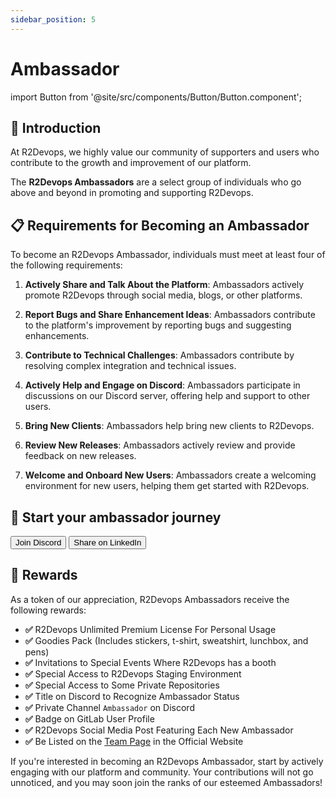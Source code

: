 ```yaml
---
sidebar_position: 5
---
```


# Ambassador

import Button from '@site/src/components/Button/Button.component';

## 📜 Introduction

At R2Devops, we highly value our community of supporters and users who contribute to the growth and improvement of our platform.

The **R2Devops Ambassadors** are a select group of individuals who go above and beyond in promoting and supporting R2Devops.

## 📋 Requirements for Becoming an Ambassador

To become an R2Devops Ambassador, individuals must meet at least four of the following requirements:

1. **Actively Share and Talk About the Platform**: Ambassadors actively promote R2Devops through social media, blogs, or other platforms.

2. **Report Bugs and Share Enhancement Ideas**: Ambassadors contribute to the platform's improvement by reporting bugs and suggesting enhancements.

3. **Contribute to Technical Challenges**: Ambassadors contribute by resolving complex integration and technical issues.

4. **Actively Help and Engage on Discord**: Ambassadors participate in discussions on our Discord server, offering help and support to other users.

5. **Bring New Clients**: Ambassadors help bring new clients to R2Devops.

6. **Review New Releases**: Ambassadors actively review and provide feedback on new releases.

7. **Welcome and Onboard New Users**: Ambassadors create a welcoming environment for new users, helping them get started with R2Devops.

## 🚀 Start your ambassador journey

<section className="button-container">
    <Button href="https://discord.r2devops.io/?utm_medium=website&utm_source=r2devopsdocumentation&utm_campaign=ambassador">
        <span><FAIcon icon="fa-brands fa-discord" size="sm" /> Join Discord</span>
    </Button>
    <Button href="https://www.linkedin.com/sharing/share-offsite/?url=https://r2devops.io/">
        <span><FAIcon icon="fa-brands fa-linkedin" size="sm" /> Share on LinkedIn</span>
    </Button>
</section>

## 🎁 Rewards

As a token of our appreciation, R2Devops Ambassadors receive the following rewards:

- **✅** R2Devops Unlimited Premium License For Personal Usage
- **✅** Goodies Pack (Includes stickers, t-shirt, sweatshirt, lunchbox, and pens)
- **✅** Invitations to Special Events Where R2Devops has a booth
- **✅** Special Access to R2Devops Staging Environment
- **✅** Special Access to Some Private Repositories
- **✅** Title on Discord to Recognize Ambassador Status
- **✅** Private Channel `Ambassador` on Discord
- **✅** Badge on GitLab User Profile
- **✅** R2Devops Social Media Post Featuring Each New Ambassador
- **✅** Be Listed on the [Team Page](https://r2devops.io/team#ambassadors) in the Official Website

If you're interested in becoming an R2Devops Ambassador, start by actively engaging with our platform and community. Your contributions will not go unnoticed, and you may soon join the ranks of our esteemed Ambassadors!
